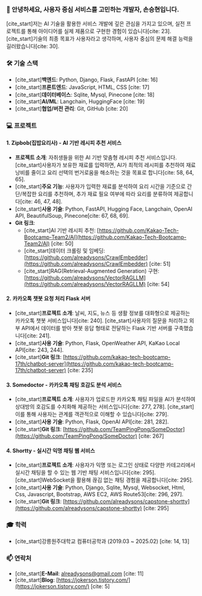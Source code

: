 ### 👋 안녕하세요, 사용자 중심 서비스를 고민하는 개발자, 손승현입니다.

[cite_start]저는 AI 기술을 활용한 서비스 개발에 깊은 관심을 가지고 있으며, 실전 프로젝트를 통해 아이디어를 실제 제품으로 구현한 경험이 있습니다[cite: 23]. [cite_start]기술의 최종 목표가 사용자라고 생각하며, 사용자 중심의 문제 해결 능력을 길러왔습니다[cite: 30].

### 🛠 기술 스택

* [cite_start]**백엔드**: Python, Django, Flask, FastAPI [cite: 16]
* [cite_start]**프론트엔드**: JavaScript, HTML, CSS [cite: 17]
* [cite_start]**데이터베이스**: Sqlite, Mysql, Pinecone [cite: 18]
* [cite_start]**AI/ML**: Langchain, HuggingFace [cite: 19]
* [cite_start]**협업/버전 관리**: Git, GitHub [cite: 20]

### 💻 프로젝트

#### **1. Zipbob(집밥요리사) - AI 기반 레시피 추천 서비스**

* **프로젝트 소개**: 자취생들을 위한 AI 기반 맞춤형 레시피 추천 서비스입니다. [cite_start]사용자가 보유한 재료를 입력하면, AI가 최적의 레시피를 추천하여 재료 낭비를 줄이고 요리 선택의 번거로움을 해소하는 것을 목표로 합니다[cite: 58, 64, 65].
* [cite_start]**주요 기능**: 사용자가 입력한 재료를 분석하여 요리 시간을 기준으로 간단/복잡한 요리를 추천하며, 추가 재료 필요 여부에 따라 요리를 분류하여 제공합니다[cite: 46, 47, 48].
* [cite_start]**사용 기술**: Python, FastAPI, Hugging Face, Langchain, OpenAI API, BeautifulSoup, Pinecone[cite: 67, 68, 69].
* **Git 링크**:
    * [cite_start]AI 기반 레시피 추천: [https://github.com/Kakao-Tech-Bootcamp-Team2/Al](https://github.com/Kakao-Tech-Bootcamp-Team2/Al) [cite: 50]
    * [cite_start]데이터 크롤링 및 임베딩: [https://github.com/alreadysons/CrawlEmbedder](https://github.com/alreadysons/CrawlEmbedder) [cite: 51]
    * [cite_start]RAG(Retrieval-Augmented Generation) 구현: [https://github.com/alreadysons/VectorRAGLLM](https://github.com/alreadysons/VectorRAGLLM) [cite: 54]

#### **2. 카카오톡 챗봇 요청 처리 Flask 서버**

* [cite_start]**프로젝트 소개**: 날씨, 지도, 뉴스 등 생활 정보를 대화형으로 제공하는 카카오톡 챗봇 서비스입니다[cite: 240]. [cite_start]사용자의 질문을 처리하고 외부 API에서 데이터를 받아 챗봇 응답 형태로 전달하는 Flask 기반 서버를 구축했습니다[cite: 241].
* [cite_start]**사용 기술**: Python, Flask, OpenWeather API, KaKao Local API[cite: 243, 244].
* [cite_start]**Git 링크**: [https://github.com/kakao-tech-bootcamp-17th/chatbot-server](https://github.com/kakao-tech-bootcamp-17th/chatbot-server) [cite: 235]

#### **3. Somedoctor - 카카오톡 채팅 호감도 분석 서비스**

* [cite_start]**프로젝트 소개**: 사용자가 업로드한 카카오톡 채팅 파일을 AI가 분석하여 상대방의 호감도를 수치화해 제공하는 서비스입니다[cite: 277, 278]. [cite_start]이를 통해 사용자는 관계를 객관적으로 이해할 수 있습니다[cite: 279].
* [cite_start]**사용 기술**: Python, Flask, OpenAI API[cite: 281, 282].
* [cite_start]**Git 링크**: [https://github.com/TeamPingPong/SomeDoctor](https://github.com/TeamPingPong/SomeDoctor) [cite: 267]

#### **4. Shortty - 실시간 익명 채팅 웹 서비스**

* [cite_start]**프로젝트 소개**: 사용자가 익명 또는 로그인 상태로 다양한 카테고리에서 실시간 채팅을 할 수 있는 웹 기반 채팅 서비스입니다[cite: 295]. [cite_start]WebSocket을 활용해 끊김 없는 채팅 경험을 제공합니다[cite: 295].
* [cite_start]**사용 기술**: Python, Django, Sqlite, Mysql, Websocket, Html, Css, Javascript, Bootstrap, AWS EC2, AWS Route53[cite: 296, 297].
* [cite_start]**Git 링크**: [https://github.com/alreadysons/capstone-shortty](https://github.com/alreadysons/capstone-shortty) [cite: 295]

### 🎓 학력

* [cite_start]강릉원주대학교 컴퓨터공학과 (2019.03 ~ 2025.02) [cite: 14, 13]

### 📫 연락처

* [cite_start]**E-Mail**: alreadysons@gmail.com [cite: 11]
* [cite_start]**Blog**: [https://jokerson.tistory.com/](https://jokerson.tistory.com/) [cite: 5]
